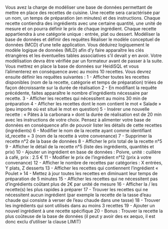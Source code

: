 Vous avez la charge de modéliser une base de données permettant de mettre en place des recettes de cuisine. Une recette sera caractérisée par un nom, un temps de préparation (en minutes) et des instructions. Chaque recette contiendra des ingrédients avec une certaine quantité, une unité de mesure et on pourra définir le prix de chaque ingrédient. Chaque recette appartiendra à une catégorie unique : entrée, plat ou dessert.
Modéliser la base de données et définir des requêtes
Réaliser le modèle conceptuel de données (MCD) d’une telle application. Vous déduirez logiquement le modèle logique de données (MLD) afin d’y faire apparaître les clés étrangères et les éventuelles tables associatives s’il devait y en avoir. Votre modélisation devra être vérifiée par un formateur avant de passer à la suite.
Vous mettrez en place la base de données sur HeidiSQL et vous l’alimenterez en conséquence avec au moins 10 recettes.
Vous devrez ensuite définir les requêtes suivantes :
1 - Afficher toutes les recettes disponibles (nom de la recette, catégorie et temps de préparation) triées de façon décroissante sur la durée de réalisation
2 - En modifiant la requête précédente, faites apparaître le nombre d’ingrédients nécessaire par recette.
3 - Afficher les recettes qui nécessitent au moins 30 min de préparation
4 - Afficher les recettes dont le nom contient le mot « Salade » (peu importe où est situé le mot en question)
5 - Insérer une nouvelle recette : « Pâtes à la carbonara » dont la durée de réalisation est de 20 min avec les instructions de votre choix. Pensez à alimenter votre base de données en conséquence afin de pouvoir lister les détails de cette recettes (ingrédients)
6 - Modifier le nom de la recette ayant comme identifiant id_recette = 3 (nom de la recette à votre convenance)
7 - Supprimer la recette n°2 de la base de données
8 - Afficher le prix total de la recette n°5
9 - Afficher le détail de la recette n°5 (liste des ingrédients, quantités et prix)
10 - Ajouter un ingrédient en base de données : Poivre, unité : cuillère à café, prix : 2.5 €
11 - Modifier le prix de l’ingrédient n°12 (prix à votre convenance)
12 - Afficher le nombre de recettes par catégories : X entrées, Y plats, Z desserts
13 - Afficher les recettes qui contiennent l’ingrédient « Poulet »
14 - Mettez à jour toutes les recettes en diminuant leur temps de préparation de 5 minutes
15 - Afficher les recettes qui ne nécessitent pas d’ingrédients coûtant plus de 2€ par unité de mesure
16 - Afficher la / les recette(s) les plus rapides à préparer
17 - Trouver les recettes qui ne nécessitent aucun ingrédient (par exemple la recette de la tasse d’eau chaude qui consiste à verser de l’eau chaude dans une tasse)
18 - Trouver les ingrédients qui sont utilisés dans au moins 3 recettes
19 - Ajouter un nouvel ingrédient à une recette spécifique
20 - Bonus : Trouver la recette la plus coûteuse de la base de données (il peut y avoir des ex aequo, il est donc exclu d’utiliser la clause LIMIT)
